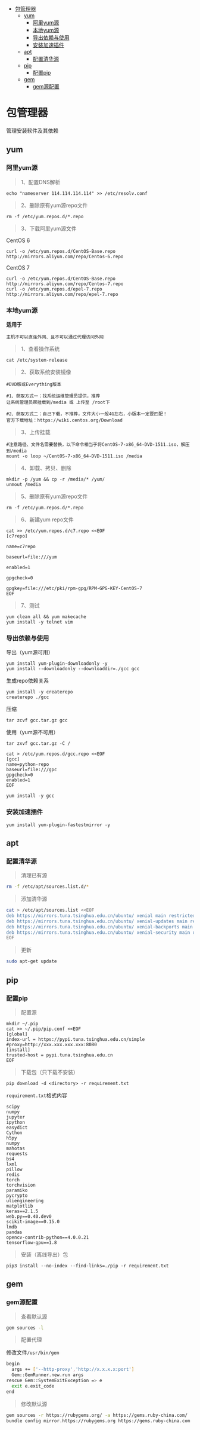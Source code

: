 
- [包管理器](#%E5%8C%85%E7%AE%A1%E7%90%86%E5%99%A8)
  - [yum](#yum)
    - [阿里yum源](#%E9%98%BF%E9%87%8Cyum%E6%BA%90)
    - [本地yum源](#%E6%9C%AC%E5%9C%B0yum%E6%BA%90)
    - [导出依赖与使用](#%E5%AF%BC%E5%87%BA%E4%BE%9D%E8%B5%96%E4%B8%8E%E4%BD%BF%E7%94%A8)
    - [安装加速插件](#%E5%AE%89%E8%A3%85%E5%8A%A0%E9%80%9F%E6%8F%92%E4%BB%B6)
  - [apt](#apt)
    - [配置清华源](#%E9%85%8D%E7%BD%AE%E6%B8%85%E5%8D%8E%E6%BA%90)
  - [pip](#pip)
    - [配置pip](#%E9%85%8D%E7%BD%AEpip)
  - [gem](#gem)
    - [gem源配置](#gem%E6%BA%90%E9%85%8D%E7%BD%AE)


# 包管理器

管理安装软件及其依赖

## yum
### 阿里yum源

> 1、配置DNS解析

	echo "nameserver 114.114.114.114" >> /etc/resolv.conf

> 2、删除原有yum源repo文件

	rm -f /etc/yum.repos.d/*.repo
	
> 3、下载阿里yum源文件

CentOS 6
	
	curl -o /etc/yum.repos.d/CentOS-Base.repo http://mirrors.aliyun.com/repo/Centos-6.repo

CentOS 7

	curl -o /etc/yum.repos.d/CentOS-Base.repo http://mirrors.aliyun.com/repo/Centos-7.repo
	curl -o /etc/yum.repos.d/epel-7.repo http://mirrors.aliyun.com/repo/epel-7.repo
	
### 本地yum源

**适用于**

`主机不可以直连外网、且不可以通过代理访问外网`


> 1、查看操作系统

	cat /etc/system-release

> 2、获取系统安装镜像

	#DVD版或Everything版本

	#1、获取方式一：找系统运维管理员提供，推荐
	让系统管理员帮挂载到/media 或 上传至 /root下

	#2、获取方式二：自己下载，不推荐，文件大小一般4G左右，小版本一定要匹配！
	官方下载地址：https://wiki.centos.org/Download

> 3、上传挂载

	#注意路径、文件名需要替换，以下命令相当于将CentOS-7-x86_64-DVD-1511.iso，解压到/media
	mount -o loop ~/CentOS-7-x86_64-DVD-1511.iso /media

> 4、卸载、拷贝、删除

	mkdir -p /yum && cp -r /media/* /yum/
	unmout /media

> 5、删除原有yum源repo文件

	rm -f /etc/yum.repos.d/*.repo

> 6、新建yum repo文件

	cat >> /etc/yum.repos.d/c7.repo <<EOF
	[c7repo]
	
	name=c7repo
	
	baseurl=file:///yum
	
	enabled=1
	
	gpgcheck=0
	
	gpgkey=file:///etc/pki/rpm-gpg/RPM-GPG-KEY-CentOS-7
	EOF

> 7、测试

	yum clean all && yum makecache
	yum install -y telnet vim
	
### 导出依赖与使用

导出（yum源可用）

    yum install yum-plugin-downloadonly -y
    yum install --downloadonly --downloaddir=./gcc gcc

生成repo依赖关系

    yum install -y createrepo
    createrepo ./gcc

压缩

    tar zcvf gcc.tar.gz gcc
    
使用（yum源不可用）

    tar zxvf gcc.tar.gz -C /
    
    cat > /etc/yum.repos.d/gcc.repo <<EOF
    [gcc]
    name=python-repo
    baseurl=file:///gpc
    gpgcheck=0
    enabled=1
    EOF
    
    yum install -y gcc

### 安装加速插件

    yum install yum-plugin-fastestmirror -y
    
## apt
### 配置清华源

> 清理已有源

```bash
rm -f /etc/apt/sources.list.d/*
```    

> 添加清华源

```bash
cat > /etc/apt/sources.list <<EOF
deb https://mirrors.tuna.tsinghua.edu.cn/ubuntu/ xenial main restricted universe multiverse
deb https://mirrors.tuna.tsinghua.edu.cn/ubuntu/ xenial-updates main restricted universe multiverse
deb https://mirrors.tuna.tsinghua.edu.cn/ubuntu/ xenial-backports main restricted universe multiverse
deb https://mirrors.tuna.tsinghua.edu.cn/ubuntu/ xenial-security main restricted universe multiverse
EOF
```

> 更新

```bash
sudo apt-get update
```

## pip
### 配置pip

> 配置源

    mkdir ~/.pip
    cat >> ~/.pip/pip.conf <<EOF
    [global] 
    index-url = https://pypi.tuna.tsinghua.edu.cn/simple
    #proxy=http://xxx.xxx.xxx.xxx:8080
    [install]
    trusted-host = pypi.tuna.tsinghua.edu.cn
    EOF
    
> 下载包（只下载不安装）

    pip download -d <directory> -r requirement.txt
    
`requirement.txt`格式内容

    scipy
    numpy
    jupyter
    ipython
    easydict
    Cython
    h5py
    numpy
    mahotas
    requests
    bs4
    lxml
    pillow
    redis
    torch
    torchvision
    paramiko
    pycrypto
    uliengineering
    matplotlib
    keras==2.1.5
    web.py==0.40.dev0
    scikit-image==0.15.0
    lmdb
    pandas
    opencv-contrib-python==4.0.0.21
    tensorflow-gpu==1.8
    
> 安装（离线导出）包

    pip3 install --no-index --find-links=./pip -r requirement.txt

## gem
### gem源配置

> 查看默认源

```bash
gem sources -l
```    
> 配置代理

修改文件`/usr/bin/gem`

```bash
begin
  args += ['--http-proxy','http://x.x.x.x:port']
  Gem::GemRunner.new.run args
rescue Gem::SystemExitException => e
  exit e.exit_code
end
```
> 修改默认源

```bash
gem sources -r https://rubygems.org/ -a https://gems.ruby-china.com/
bundle config mirror.https://rubygems.org https://gems.ruby-china.com
```